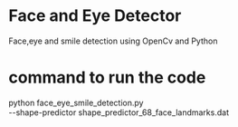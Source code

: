 # Face and Eye Detector

Face,eye and smile detection using OpenCv and Python 

# command to run the code
python face_eye_smile_detection.py \
	--shape-predictor shape_predictor_68_face_landmarks.dat

